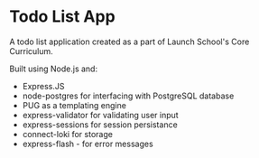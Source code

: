 # Todo List App

A todo list application created as a part of Launch School's Core Curriculum.

Built using Node.js and:
- Express.JS
- node-postgres for interfacing with PostgreSQL database
- PUG as a templating engine
- express-validator for validating user input
- express-sessions for session persistance
- connect-loki for storage
- express-flash - for error messages
